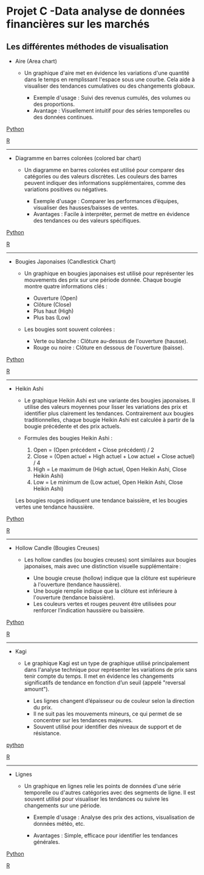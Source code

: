 # Projet C -Data analyse de données financières sur les marchés

## Les différentes méthodes de visualisation

- Aire (Area chart)

    - Un graphique d'aire met en évidence les variations d'une quantité dans le temps en remplissant l'espace sous une courbe. Cela aide à visualiser des tendances cumulatives ou des changements globaux.

        - Exemple d'usage : Suivi des revenus cumulés, des volumes ou des proportions.
        - Avantage : Visuellement intuitif pour des séries temporelles ou des données continues.

[Python](/Area_chart/Area_chart.py)

[R](/Area_chart/Area_chart.R)

---

- Diagramme en barres colorées (colored bar chart)

    - Un diagramme en barres colorées est utilisé pour comparer des catégories ou des valeurs discrètes. Les couleurs des barres peuvent indiquer des informations supplémentaires, comme des variations positives ou négatives.

        - Exemple d'usage : Comparer les performances d’équipes, visualiser des hausses/baisses de ventes.
        - Avantages : Facile à interpréter, permet de mettre en évidence des tendances ou des valeurs spécifiques.

[Python](Colored_bar_chart/Colored_bar_chart.py)

[R](Colored_bar_chart/Colored_bar_chart.R)

---

- Bougies Japonaises (Candlestick Chart)

    - Un graphique en bougies japonaises est utilisé pour représenter les mouvements des prix sur une période donnée. Chaque bougie montre quatre informations clés :
         
        - Ouverture (Open)
        - Clôture (Close)
        - Plus haut (High)
        - Plus bas (Low)

    - Les bougies sont souvent colorées :

        - Verte ou blanche : Clôture au-dessus de l'ouverture (hausse).
        - Rouge ou noire : Clôture en dessous de l'ouverture (baisse).

[Python](Candlestick_chart/Candlestick_chart.py)

[R](Candlestick_chart/Candlestick_chart.r)

---

- Heikin Ashi

    - Le graphique Heikin Ashi est une variante des bougies japonaises. Il utilise des valeurs moyennes pour lisser les variations des prix et identifier plus clairement les tendances. Contrairement aux bougies traditionnelles, chaque bougie Heikin Ashi est calculée à partir de la bougie précédente et des prix actuels.

    - Formules des bougies Heikin Ashi :
        1. Open = (Open précédent + Close précédent) / 2
        2. Close = (Open actuel + High actuel + Low actuel + Close actuel) / 4
        3. High = Le maximum de (High actuel, Open Heikin Ashi, Close Heikin Ashi)
        4. Low = Le minimum de (Low actuel, Open Heikin Ashi, Close Heikin Ashi)

    Les bougies rouges indiquent une tendance baissière, et les bougies vertes une tendance haussière.

[Python](/Heikin_Ashi/Heikin_ashi.py)

[R](/Heikin_Ashi/Heikin_ashi.r)

---

- Hollow Candle (Bougies Creuses)

    - Les hollow candles (ou bougies creuses) sont similaires aux bougies japonaises, mais avec une distinction visuelle supplémentaire :

        - Une bougie creuse (hollow) indique que la clôture est supérieure à l'ouverture (tendance haussière).
        - Une bougie remplie indique que la clôture est inférieure à l'ouverture (tendance baissière).
        - Les couleurs vertes et rouges peuvent être utilisées pour renforcer l’indication haussière ou baissière.

[Python](/Hollow_candle/Hollow_candle.py)

[R](/Hollow_candle/Hollow_candle.R)

---

- Kagi

    - Le graphique Kagi est un type de graphique utilisé principalement dans l'analyse technique pour représenter les variations de prix sans tenir compte du temps.
Il met en évidence les changements significatifs de tendance en fonction d’un seuil (appelé "reversal amount").

        - Les lignes changent d’épaisseur ou de couleur selon la direction du prix.
        - Il ne suit pas les mouvements mineurs, ce qui permet de se concentrer sur les tendances majeures.
        - Souvent utilisé pour identifier des niveaux de support et de résistance.

[python](/Kagi/Kagi.py)

 [R](/Kagi/Kagi.R)

 ---

- Lignes

    - Un graphique en lignes relie les points de données d'une série temporelle ou d'autres catégories avec des segments de ligne. Il est souvent utilisé pour visualiser les tendances ou suivre les changements sur une période.

        - Exemple d'usage : Analyse des prix des actions, visualisation de données météo, etc.

        - Avantages : Simple, efficace pour identifier les tendances générales.

[Python](/Lignes/Lignes.py)

[R](/Lignes/Lignes.r)